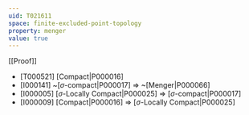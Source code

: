 ```yaml
---
uid: T021611
space: finite-excluded-point-topology
property: menger
value: true
---
```

[[Proof]]

* [T000521] [Compact|P000016]
* [I000141] ~[$\sigma$-compact|P000017] => ~[Menger|P000066]
* [I000005] [$\sigma$-Locally Compact|P000025] => [$\sigma$-compact|P000017]
* [I000009] [Compact|P000016] => [$\sigma$-Locally Compact|P000025]

